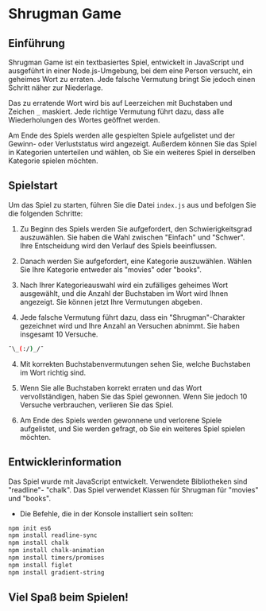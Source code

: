 # Shrugman Game

## Einführung

Shrugman Game ist ein textbasiertes Spiel, entwickelt in JavaScript und ausgeführt in einer Node.js-Umgebung, bei dem eine Person versucht, ein geheimes Wort zu erraten. Jede falsche Vermutung bringt Sie jedoch einen Schritt näher zur Niederlage.

Das zu erratende Wort wird bis auf Leerzeichen mit Buchstaben und Zeichen `_` maskiert. Jede richtige Vermutung führt dazu, dass alle Wiederholungen des Wortes geöffnet werden.

Am Ende des Spiels werden alle gespielten Spiele aufgelistet und der Gewinn- oder Verluststatus wird angezeigt. Außerdem können Sie das Spiel in Kategorien unterteilen und wählen, ob Sie ein weiteres Spiel in derselben Kategorie spielen möchten.

## Spielstart

Um das Spiel zu starten, führen Sie die Datei `index.js` aus und befolgen Sie die folgenden Schritte:

1. Zu Beginn des Spiels werden Sie aufgefordert, den Schwierigkeitsgrad auszuwählen. Sie haben die Wahl zwischen "Einfach" und "Schwer". Ihre Entscheidung wird den Verlauf des Spiels beeinflussen.

2. Danach werden Sie aufgefordert, eine Kategorie auszuwählen. Wählen Sie Ihre Kategorie entweder als "movies" oder "books".

3. Nach Ihrer Kategorieauswahl wird ein zufälliges geheimes Wort ausgewählt, und die Anzahl der Buchstaben im Wort wird Ihnen angezeigt. Sie können jetzt Ihre Vermutungen abgeben.

4. Jede falsche Vermutung führt dazu, dass ein "Shrugman"-Charakter gezeichnet wird und Ihre Anzahl an Versuchen abnimmt. Sie haben insgesamt 10 Versuche.

```bash
¯\_(:/)_/¯
```

4. Mit korrekten Buchstabenvermutungen sehen Sie, welche Buchstaben im Wort richtig sind.

5. Wenn Sie alle Buchstaben korrekt erraten und das Wort vervollständigen, haben Sie das Spiel gewonnen. Wenn Sie jedoch 10 Versuche verbrauchen, verlieren Sie das Spiel.

6. Am Ende des Spiels werden gewonnene und verlorene Spiele aufgelistet, und Sie werden gefragt, ob Sie ein weiteres Spiel spielen möchten.

## Entwicklerinformation

Das Spiel wurde mit JavaScript entwickelt. Verwendete Bibliotheken sind "readline"- "chalk".
Das Spiel verwendet Klassen für Shrugman für "movies" und "books".

- Die Befehle, die in der Konsole installiert sein sollten:

```bash
npm init es6
npm install readline-sync
npm install chalk
npm install chalk-animation
npm install timers/promises
npm install figlet
npm install gradient-string
```

## Viel Spaß beim Spielen!
